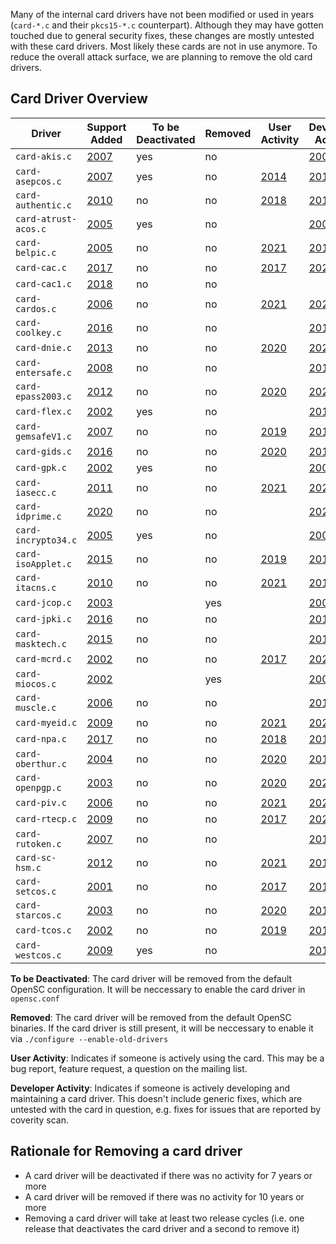 Many of the internal card drivers have not been modified or used in years (`card-*.c` and their `pkcs15-*.c` counterpart). Although they may have gotten touched due to general security fixes, these changes are mostly untested with these card drivers. Most likely these cards are not in use anymore. To reduce the overall attack surface, we are planning to remove the old card drivers.

## Card Driver Overview

| Driver               | Support Added                                                                            | To be Deactivated | Removed | User Activity                                                    | Developer Activity |
| -------------------- | ---------------------------------------------------------------------------------------- | ----------------- | ------------- | ---------------------------------------------- | ---------------------------------------------------------------------------------------- |
| `card-akis.c`        | [2007](https://github.com/OpenSC/OpenSC/commit/60e3e1e6832fc04e67276a513e0cb591b0dc2583) | yes               | no            |                                                            | [2007](https://github.com/OpenSC/OpenSC/commit/f9476144182dcc1568518f436ec8e5368841902a) |
| `card-asepcos.c`     | [2007](https://github.com/OpenSC/OpenSC/commit/87708593154ad96ac9e8d8dec5d066e0387db0b2) | yes               | no            | [2014](https://github.com/OpenSC/OpenSC/issues/285) | [2010](https://github.com/OpenSC/OpenSC/commit/02c35be138d67b290e0a3fe239a1db739c1c6fe3) |
| `card-authentic.c`   | [2010](https://github.com/OpenSC/OpenSC/commit/1a58c429cbed13bed30e561896e747e3051a6d15) | no                | no            | [2018](https://github.com/OpenSC/OpenSC/issues/1354) | [2018](https://github.com/OpenSC/OpenSC/commit/098eed146f50f0375bd41d70116f9dd9ebc4dde4) |
| `card-atrust-acos.c` | [2005](https://github.com/OpenSC/OpenSC/commit/cbb32e02e13f77d65790279794a17895336cbcae) | yes               | no            |                                                            | [2008](https://github.com/OpenSC/OpenSC/commit/a4bad4452e7d6acdb75c129fa28c5291f4606b79) |
| `card-belpic.c`      | [2005](https://github.com/OpenSC/OpenSC/commit/a6ba20a1e3d00b8cf0049c1f7b48b819f0b2d5b4) | no                | no            | [2021](https://github.com/OpenSC/OpenSC/issues/2305) | [2018](https://github.com/OpenSC/OpenSC/commit/491e5a47fcd7940b28240829839b953fd94bc442) |
| `card-cac.c`         | [2017](https://github.com/OpenSC/OpenSC/commit/777e2a3751e3f6d53f056c98e9e20e42af674fb1) | no                | no            | [2017](https://github.com/OpenSC/OpenSC/issues/1164) | [2020](https://github.com/OpenSC/OpenSC/commit/704afd0e2ddbaceb96d3861579244358b6eef326) |
| `card-cac1.c`        | [2018](https://github.com/Jakuje/OpenSC/commit/90fbc57f75585a1faed9175260559c1afffe0bcb) | no                | no            |                                                            |                                                                                          |
| `card-cardos.c`      | [2006](https://github.com/OpenSC/OpenSC/commit/823bbffbe65f1511849428637cd216c82ddbac2c) | no                | no            | [2021](https://github.com/OpenSC/OpenSC/issues/2296) | [2021](https://github.com/OpenSC/OpenSC/commit/d6ec00c8707d565df156eaefe54377105a51c72c) |
| `card-coolkey.c`     | [2016](https://github.com/OpenSC/OpenSC/commit/790ed5fcd7a3189c2df686daebe02f43ae5a72c3) | no                | no            |                                                            | [2018](https://github.com/OpenSC/OpenSC/commit/abdbb9d8c09146cd0bfbb5ef8861c1f3a14a83c7) |
| `card-dnie.c`        | [2013](https://github.com/OpenSC/OpenSC/commit/63ce563d76f0c4003b248654f09dd9b2af1b1069) | no                | no            | [2020](https://github.com/OpenSC/OpenSC/issues/2105) | [2020](https://github.com/OpenSC/OpenSC/commit/57a391f16cd69cedf02d5b326a689d19a985de11) |
| `card-entersafe.c`   | [2008](https://github.com/OpenSC/OpenSC/commit/27d00f9265e053c574690d9cf27d4d579d29a09d) | no                | no            |                                                            | [2017](https://github.com/OpenSC/OpenSC/commit/45e1732bb5b020ceaf1892527c784294b28b67a8) |
| `card-epass2003.c`   | [2012](https://github.com/OpenSC/OpenSC/commit/00b069a08e43397e02571674d105c38b5967f459) | no                | no            | [2020](https://github.com/OpenSC/OpenSC/issues/2189) | [2020](https://github.com/OpenSC/OpenSC/commit/5a369a8f31bb4b3bb05b38149fb349a1cda99e5c) |
| `card-flex.c`        | [2002](https://github.com/OpenSC/OpenSC/commit/9dc705491907727b554cf11eb4124b55ecdb9ea4) | yes               | no            |                                                            | [2010](https://github.com/OpenSC/OpenSC/commit/7d935df1bc65022ef80a40f8721f0fa8e3709289) |
| `card-gemsafeV1.c`   | [2007](https://github.com/OpenSC/OpenSC/commit/07e6b23a266f051666aa375b5cb6d43ad2d9cb3a) |no                | no             | [2019](https://github.com/OpenSC/OpenSC/issues/1871) | [2019](https://github.com/OpenSC/OpenSC/pull/1872/commits/ba3108d1bd6368e410243a34ed6cfa94ad78f32a) |
| `card-gids.c`        | [2016](https://github.com/OpenSC/OpenSC/commit/6a243449a0169ac7722408c23f1fd04f44b03877) | no                | no            | [2020](https://github.com/OpenSC/OpenSC/issues/2084) | [2019](https://github.com/OpenSC/OpenSC/commit/b59456b6e4fdcdbc1be31b70ad94ac61f5f5b8f8) |
| `card-gpk.c`         | [2002](https://github.com/OpenSC/OpenSC/commit/b4063302bf694f579aec1e83f6bcb7d13189e842) | yes               | no            |                                                            | [2007](https://github.com/OpenSC/OpenSC/commit/a8908b8548e02d320376844b3d9668f0f89b3c29) |
| `card-iasecc.c`      | [2011](https://github.com/OpenSC/OpenSC/commit/57b7a81c3a3233e93e9b60927103b26f9a20463e) | no                | no            | [2021](https://github.com/OpenSC/OpenSC/issues/2303) | [2021](https://github.com/OpenSC/OpenSC/pull/2279/commits/59cd37f38737e31583694da23cbc12a7fd25421d) |
| `card-idprime.c`     | [2020](https://github.com/OpenSC/OpenSC/commit/f61d9b3b53aa97c3dad6f8d065c989786662878a) | no                | no            |                                                            | [2021](https://github.com/OpenSC/OpenSC/commit/0b45e78e4fd983e68f9073944d8a2bd82d84a3bb) |
| `card-incrypto34.c`  | [2005](https://github.com/OpenSC/OpenSC/commit/90d1b0cc9c2ad226e07ce4d811d29f5f6409ee63) | yes               | no            |                                                            | [2007](https://github.com/OpenSC/OpenSC/commit/a2f622a21521cb350541894d80e3266b5f2f5612) |
| `card-isoApplet.c`   | [2015](https://github.com/OpenSC/OpenSC/commit/48bd6b09645014365a2be8361d113757a1736814) | no                | no            | [2019](https://github.com/OpenSC/OpenSC/issues/1747) | [2019](https://github.com/OpenSC/OpenSC/commit/a7766b3de36adf2c50fa463ddeb3548dbb1ff140) |
| `card-itacns.c`      | [2010](https://github.com/OpenSC/OpenSC/commit/71cdef0ed255b63f34246960d3c9c36c2d2f8989) | no                | no            | [2021](https://github.com/OpenSC/OpenSC/issues/2370) | [2014](https://github.com/OpenSC/OpenSC/commit/7fea6eb8ba0caa431cf1c8ff493c4ac5a216a11f) |
| `card-jcop.c`        | [2003](https://github.com/OpenSC/OpenSC/commit/8a4a5f033107ce0e3e8224a62a7e86dd3191f2c3) |                   | yes           |                                                            | [2003](https://github.com/OpenSC/OpenSC/commit/f761d1504fa0d173c79df30d9ef64aacf2909a2b) |
| `card-jpki.c`        | [2016](https://github.com/OpenSC/OpenSC/commit/33a16b4f4e6ad7de3eb223aeccb12510c0c4145f) | no                | no            |                                                            | [2017](https://github.com/OpenSC/OpenSC/commit/da9484bd6b4052ea6fb022d27bd7e75350d6cf76) |
| `card-masktech.c`    | [2015](https://github.com/OpenSC/OpenSC/commit/976db5cb0400147e9108d434796d68c27f7b4c5c) | no                | no            |                                                            | [2015](https://github.com/OpenSC/OpenSC/commit/56c376489f4544d3f09bb71de675621ca51e6b12) |
| `card-mcrd.c`        | [2002](https://github.com/OpenSC/OpenSC/commit/8bbcb933a484f1a06453494f7aa0b33e4d694526) | no                | no            | [2017](https://github.com/OpenSC/OpenSC/issues/943)  | [2020](https://github.com/OpenSC/OpenSC/commit/57f37ffd8da04c88ee35fac84b5c90666cfefce8) |
| `card-miocos.c`      | [2002](https://github.com/OpenSC/OpenSC/commit/04dfc47d92ebfbccce826c4fcee970ea7f69c466) |                   | yes           |                                                                  | [2003](https://github.com/OpenSC/OpenSC/commit/30c094395aeea1cfc20b4c0a25dd8107ef809fd3) |
| `card-muscle.c`      | [2006](https://github.com/OpenSC/OpenSC/commit/50490acca0c32b37c71b8e86748648b7a2811ade) | no                | no            |                                                                  | [2015](https://github.com/OpenSC/OpenSC/commit/5898eab3732f73550b36b6dae4a947dfd0c6f4e2) |
| `card-myeid.c`       | [2009](https://github.com/OpenSC/OpenSC/commit/9da39d84629fe22492989b640fc9f7fcc30bb4fc) | no                | no            | [2021](https://github.com/OpenSC/OpenSC/issues/2237) | [2021](https://github.com/OpenSC/OpenSC/commit/f46b61739711f400fe28c7274c8b49db412a0515) |
| `card-npa.c`         | [2017](https://github.com/OpenSC/OpenSC/commit/a4f64d9439cf072e2c5ef0f8dd1cfd508b75242a) | no                | no            | [2018](https://github.com/OpenSC/OpenSC/issues/1360) | [2018](https://github.com/OpenSC/OpenSC/commit/4d0e74094745fc92b94c360063287af23c30261a) |
| `card-oberthur.c`    | [2004](https://github.com/OpenSC/OpenSC/commit/52c1b2d700f4d41b3bf04a76f94ce46a06f4898f) | no                | no            | [2020](https://github.com/OpenSC/OpenSC/issues/2047) | [2016](https://github.com/OpenSC/OpenSC/commit/e9786bfb345f9907ae1007f80d94f6eb3f773d59) |
| `card-openpgp.c`     | [2003](https://github.com/OpenSC/OpenSC/commit/0f32616c203ea38bccba235951d24642715dd2f1) | no                | no            | [2020](https://github.com/OpenSC/OpenSC/issues/2022) | [2021](https://github.com/OpenSC/OpenSC/commit/23dc52c90386c7a80b6f025c48046f7079cec868) |
| `card-piv.c`         | [2006](https://github.com/OpenSC/OpenSC/commit/b051b085846967795299e4bb92e19e1028b1048c) | no                | no            | [2021](https://github.com/OpenSC/OpenSC/issues/2369) | [2020](https://github.com/OpenSC/OpenSC/commit/6545cd26f4117326550b78c1be12f19c076dd18a) |
| `card-rtecp.c`       | [2009](https://github.com/OpenSC/OpenSC/commit/7931ded481170704ca047ae5442e5a6b2a299926) | no                | no            | [2017](https://github.com/OpenSC/OpenSC/issues/1082) | [2021](https://github.com/OpenSC/OpenSC/commit/570fc56c47524b9a23beddc0ab7426a31491c4ff) |
| `card-rutoken.c`     | [2007](https://github.com/OpenSC/OpenSC/commit/0ecc294ed8bea00c712e90b0db3ea29eef935730) | no                | no            |                                                                  | [2019](https://github.com/OpenSC/OpenSC/commit/3c1624676d486c951cc101a32a5b20ec31e2b52f) |
| `card-sc-hsm.c`      | [2012](https://github.com/OpenSC/OpenSC/commit/1a7ca328659fdcd11a4755dcab5645f9a2b6dff8) | no                | no            | [2021](https://github.com/OpenSC/OpenSC/issues/2283) | [2019](https://github.com/OpenSC/OpenSC/pull/1883/commits/a1061fc9c10320ac5160b9f65f455556c7983600) |
| `card-setcos.c`      | [2001](https://github.com/OpenSC/OpenSC/commit/c344e28a9269353884cb7082a4f9830ea6a74bed) | no                | no            | [2017](https://github.com/OpenSC/OpenSC/issues/1009) | [2016](https://github.com/OpenSC/OpenSC/commit/74493ca73f8e3c21c098fecb42a7a08ead85e197) |
| `card-starcos.c`     | [2003](https://github.com/OpenSC/OpenSC/commit/ac1c926cc828f577950d46b872763f6a4b45b3fc) | no                | no            | [2020](https://github.com/OpenSC/OpenSC/issues/1912) | [2019](https://github.com/OpenSC/OpenSC/commit/17d9d8450cdbae67f02bf64ba5e26f80c31113a3) |
| `card-tcos.c`        | [2002](https://github.com/OpenSC/OpenSC/commit/709727d469954f09f96492a219ecb60b334a62a2) | no                | no            | [2019](https://github.com/OpenSC/OpenSC/issues/1869) | [2019](https://github.com/OpenSC/OpenSC/commit/187d908feb5867a7d44604e02c02c2131285f74b) |
| `card-westcos.c`     | [2009](https://github.com/OpenSC/OpenSC/commit/d3201511c7efc5d30c9105a1c92dac63f4af4808) | yes                | no            |                                                                  | [2010](https://github.com/OpenSC/OpenSC/commit/c3de15d2d08061cd6b2a0fabbdaaa7b8a6ede1fa) |

**To be Deactivated**: The card driver will be removed from the default OpenSC configuration. It will be neccessary to enable the card driver in `opensc.conf`

**Removed**: The card driver will be removed from the default OpenSC binaries. If the card driver is still present, it will be neccessary to enable it via `./configure --enable-old-drivers`

**User Activity**: Indicates if someone is actively using the card. This may be a bug report, feature request, a question on the mailing list.

**Developer Activity**: Indicates if someone is actively developing and maintaining a card driver. This doesn't include generic fixes, which are untested with the card in question, e.g. fixes for issues that are reported by coverity scan.



## Rationale for Removing a card driver

- A card driver will be deactivated if there was no activity for 7 years or more
- A card driver will be removed if there was no activity for 10 years or more
- Removing a card driver will take at least two release cycles (i.e. one release that deactivates the card driver and a second to remove it)